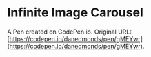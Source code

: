 # Infinite Image Carousel

A Pen created on CodePen.io. Original URL: [https://codepen.io/danedmonds/pen/gMEYwr](https://codepen.io/danedmonds/pen/gMEYwr).

